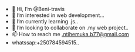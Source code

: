 - 👋 Hi, I’m @Beni-travis
- 👀 I’m interested in web development...
- 🌱 I’m currently learning .js..
- 💞️ I’m looking to collaborate on .my web project..
- 📫 How to reach me .ntihemuka.b77@gmail.com
- whatssap:+250784594515..

<!---
Beni-travis/Beni-travis is a ✨ special ✨ repository because its `README.md` (this file) appears on your GitHub profile.
You can click the Preview link to take a look at your changes.
--->
